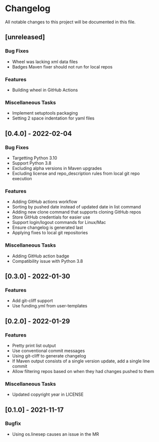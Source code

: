 # Changelog
All notable changes to this project will be documented in this file.

## [unreleased]

### Bug Fixes

- Wheel was lacking xml data files
- Badges Maven fixer should not run for local repos

### Features

- Building wheel in GitHub Actions

### Miscellaneous Tasks

- Implement setuptools packaging
- Setting 2 space indentation for yaml files

## [0.4.0] - 2022-02-04

### Bug Fixes

- Targetting Python 3.10
- Support Python 3.8
- Excluding alpha versions in Maven upgrades
- Excluding license and repo_description rules from local git repo execution

### Features

- Adding GitHub actions workflow
- Sorting by pushed date instead of updated date in list command
- Adding new clone command that supports cloning GitHub repos
- Store GitHub credentials for easier use
- Support login/logout commands for Linux/Mac
- Ensure changelog is generated last
- Applying fixes to local git repositories

### Miscellaneous Tasks

- Adding GitHub action badge
- Compatibility issue with Python 3.8

## [0.3.0] - 2022-01-30

### Features

- Add git-cliff support
- Use funding.yml from user-templates

## [0.2.0] - 2022-01-29

### Features

- Pretty print list output
- Use conventional commit messages
- Using git-cliff to generate changelog
- If Maven output consists of a single version update, add a single line commit
- Allow filtering repos based on when they had changes pushed to them

### Miscellaneous Tasks

- Updated copyright year in LICENSE

## [0.1.0] - 2021-11-17

### Bugfix

- Using os.linesep causes an issue in the MR

<!-- generated by git-cliff -->
